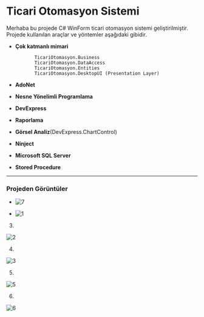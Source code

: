 # Ticari Otomasyon Sistemi
Merhaba bu projede C# WinForm ticari otomasyon sistemi geliştirilmiştir. Projede kullanılan araçlar ve yöntemler aşağıdaki gibidir.

 - **Çok katmanlı mimari**
		     
			  TicariOtomasyon.Business
			  TicariOtomasyon.DataAccess
			  TicariOtomasyon.Entities
			  TicariOtomasyon.DesktopUI (Presentation Layer)

 - **AdoNet**
 - **Nesne Yönelimli Programlama**
 - **DevExpress**
 - **Raporlama**
 - **Görsel Analiz**(DevExpress.ChartControl)
 - **Ninject**
 - **Microsoft SQL Server**
 - **Stored Procedure**
 <hr>
 
 ### Projeden Görüntüler
 -    ![7](https://user-images.githubusercontent.com/77530565/106792615-678eab80-6667-11eb-9ff1-df47c3ba4c2c.png)

 -  ![1](https://user-images.githubusercontent.com/77530565/106792622-68bfd880-6667-11eb-9a68-6e5bfc143251.png)

3.
![2](https://user-images.githubusercontent.com/77530565/106792624-69f10580-6667-11eb-97fc-f3402840705f.png)

4.
![3](https://user-images.githubusercontent.com/77530565/106792626-6a899c00-6667-11eb-92bc-d86ca5e30d09.png)

5.
![5](https://user-images.githubusercontent.com/77530565/106792628-6b223280-6667-11eb-993a-0c56dff5a6f7.png)

6.
![6](https://user-images.githubusercontent.com/77530565/106792632-6c535f80-6667-11eb-9f80-8a8d13fba5a5.png)

